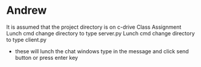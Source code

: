 # Andrew
It is assumed that the project directory is on c-drive
Class Assignment
Lunch cmd 
change directory to <guiChatApp>
  type server.py
  Lunch cmd 
change directory to <guiChatApp>
  type client.py
  * these will lunch the chat windows 
  type in the message and click send button or press enter key
